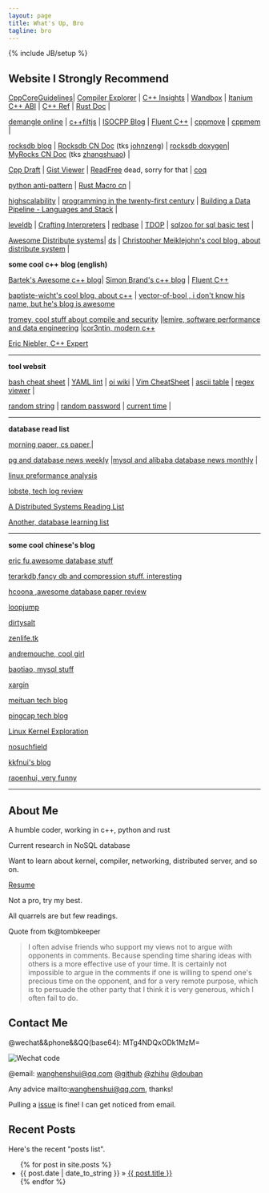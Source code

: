 ```yaml
---
layout: page
title: What's Up, Bro
tagline: bro
---
```

{% include JB/setup %}

## Website I Strongly Recommend

[CppCoreGuidelines](https://isocpp.github.io/CppCoreGuidelines/)\| [Compiler Explorer](https://godbolt.org/) \| [C++ Insights](https://cppinsights.io/) \| [Wandbox](https://wandbox.org/) \| [Itanium C++ ABI](https://itanium-cxx-abi.github.io/cxx-abi/abi.html#acknowledgements) \| [C++ Ref](http://zh.cppreference.com/w/%E9%A6%96%E9%A1%B5) \| [Rust Doc](https://doc.rust-lang.org/std/) \| 

[demangle online](http://demangler.com/) \| [c++filtjs](https://d.fuqu.jp/c++filtjs/) \| [ISOCPP Blog](https://isocpp.org/blog) \| [Fluent C++](https://www.fluentcpp.com/) \| [cppmove](http://www.cppmove.com/) \| [cppmem](http://svr-pes20-cppmem.cl.cam.ac.uk/cppmem/) \|

[rocksdb blog](https://rocksdb.org/blog/) \| [Rocksdb CN Doc](https://wanghenshui.github.io/rocksdb-doc-cn/) (tks [johnzeng](https://github.com/johnzeng)) \| [rocksdb doxygen](https://wipple.devnull.network/research/rippled/api.docs/namespacerocksdb.html)\| [MyRocks CN Doc](https://wanghenshui.github.io/MyRocks_zh_doc/) (tks [zhangshuao](https://github.com/zhangshuao/MyRocks_zh_doc)) \|

[Cpp Draft](https://wanghenshui.github.io/cppwp/) \| [Gist Viewer](https://wanghenshui.github.io/gist-viewer/) \| [ReadFree](https://readfree.me/) dead, sorry for that \| [coq](https://coq-zh.github.io/SF-zh/)

[python anti-pattern](https://docs.quantifiedcode.com/python-anti-patterns/index.html) \| [Rust Macro cn](http://blog.luxko.site/tlborm-chinese/book/) \|

[highscalability](http://highscalability.com/) \| [programming in the twenty-first century](https://prog21.dadgum.com/23.html) \| [Building a Data Pipeline - Languages and Stack](https://blog.subnetzero.io/post/2018/11/grimwhisker-language-and-stack/) \|

 [leveldb](https://dirtysalt.github.io/html/leveldb.html) \| [Crafting Interpreters](http://craftinginterpreters.com/contents.html) \| [redbase](https://cs.stanford.edu/people/widom/cs346/) \| [TDOP](https://tdop.github.io/) \| [sqlzoo for sql basic test](https://sqlzoo.net) \|

[Awesome Distribute systems](https://github.com/zhenlohuang/awesome-distributed-systems)\| [ds](https://github.com/ty4z2008/Qix/blob/master/ds.md) \| [Christopher Meiklejohn's cool blog, about distribute system](http://christophermeiklejohn.com/) \|

**some cool c++ blog (english)**

[Bartek's Awesome c++  blog](https://www.bfilipek.com/)\| [Simon Brand's c++ blog](https://blog.tartanllama.xyz/) \| [Fluent C++](https://www.fluentcpp.com/)

 [baptiste-wicht's cool blog, about c++](https://baptiste-wicht.com/) \| [ vector-of-bool , i don't know his name, but he's blog is awesome](https://vector-of-bool.github.io/) 

[tromey, cool stuff about compile and security](https://tromey.com/blog/) \|[lemire, software performance and data engineering](https://lemire.me) \|[cor3ntin, modern c++](https://cor3ntin.github.io/)

[Eric Niebler, C++ Expert](https://ericniebler.com/)

---

**tool websit**

[bash cheat sheet](https://devhints.io/bash) \| [YAML lint](http://www.yamllint.com/) \| [oi wiki](https://oi-wiki.org/)  \| [Vim CheatSheet](https://vim.rtorr.com/lang/zh_cn)  \|  [ascii table](http://www.asciitable.com/) \| [regex viewer](https://regexper.com/) \|

[random string](https://www.random.org/strings/) \| [random password](https://passwordsgenerator.net/) \| [current time](https://currentmillis.com/)  \|

---

**database read list**

[morning paper, cs paper,](https://blog.acolyer.org/)\|

[pg and database news weekly](https://grantzhou.github.io/) \|[mysql and alibaba database news monthly](http://mysql.taobao.org/monthly/) \|

[linux preformance analysis](http://www.brendangregg.com/blog/)

[lobste, tech log review](https://lobste.rs/)

[A Distributed Systems Reading List ](http://dancres.github.io/Pages/)

[Another, database learning list](https://github.com/pingcap/awesome-database-learning)

---

**some cool chinese's blog**

[eric fu,awesome database stuff](https://ericfu.me/)

[terarkdb,fancy db and compression stuff. interesting](http://nark.cc/) 

[hcoona ,awesome database paper review](https://hcoona.github.io/)  

[loopjump](http://loopjump.com/)

[dirtysalt](https://dirtysalt.github.io/html/blogs.html) 

[zenlife.tk](http://zenlife.tk/)

[andremouche, cool girl](http://andremouche.github.io/)

[baotiao, mysql stuff](http://baotiao.github.io/)

[xargin](https://www.xargin.com/)

[meituan tech blog](https://tech.meituan.com/)

[pingcap tech blog](https://pingcap.com/blog-cn/)

[Linux Kernel Exploration](http://ilinuxkernel.com/)

[nosuchfield](https://www.nosuchfield.com/)

[kkfnui's blog](http://blog.makerome.com/)

[raoenhui, very funny](https://raoenhui.github.io)

---

## About Me

A humble coder, working in c++, python and rust

Current research in NoSQL database

Want to learn about kernel, compiler, networking, distributed server, and so on.

[Resume](https://wanghenshui.github.io/resume/)

Not a pro, try my best.

All quarrels are but few readings.

 Quote from tk@tombkeeper
> I often advise friends who support my views not to argue with opponents in comments. 
> Because spending time sharing ideas with others is a more effective use of your time. 
> It is certainly not impossible to argue in the comments 
> if one is willing to spend one's precious time on the opponent, 
> and for a very remote purpose, which is to persuade the other party 
> that I think it is very generous, which I often fail to do.



## Contact Me

@wechat&&phone&&QQ(base64): MTg4NDQxODk1MzM= 

![Wechat code](https://wanghenshui.github.io/assets/0-1552008412820.jpg)

@email: wanghenshui@qq.com
[@github]( https://github.com/wanghenshui/) 
[@zhihu](https://zhuanlan.zhihu.com/jieyaren) 
[@douban]( https://www.douban.com/people/61740133/) 

Any advice mailto:wanghenshui@qq.com, thanks! 

Pulling a [issue](https://github.com/wanghenshui/wanghenshui.github.io/issues/new) is fine! I can get noticed from email.



## Recent Posts

Here's the recent "posts list".

<ul class="posts">
  {% for post in site.posts %}
    <li><span>{{ post.date | date_to_string }}</span> &raquo; <a href="{{ BASE_PATH }}{{ post.url }}">{{ post.title }}</a></li>
  {% endfor %}
</ul>
